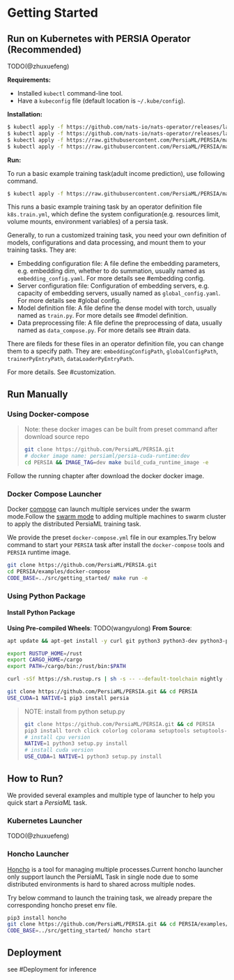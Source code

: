 # Getting Started

<!-- - [Use Docker Images](#use-docker-images)
    - [Using pre-built images](#using-pre-built-images)
    - [Building the image locally](#building-the-image-locally)
- [Install Manually](#install-manually)
    - [Common Requirements](#common-requirements)
    - [Install from Pip](#install-from-pip)
    - [Install from source](#install-from-source) -->

## Run on Kubernetes with PERSIA Operator (Recommended)

TODO(@zhuxuefeng)

**Requirements:**

* Installed `kubectl` command-line tool.
* Have a `kubeconfig` file (default location is `~/.kube/config`).

**Installation:**

```bash
$ kubectl apply -f https://github.com/nats-io/nats-operator/releases/latest/download/00-prereqs.yaml
$ kubectl apply -f https://github.com/nats-io/nats-operator/releases/latest/download/10-deployment.yaml
$ kubectl apply -f https://raw.githubusercontent.com/PersiaML/PERSIA/main/k8s/resources/jobs.persia.com.yaml
$ kubectl apply -f https://raw.githubusercontent.com/PersiaML/PERSIA/main/k8s/resources/operator.persia.com.yaml
```

**Run:**

To run a basic example training task(adult income prediction), use following command.

```bash
$ kubectl apply -f https://raw.githubusercontent.com/PersiaML/PERSIA/main/k8s/example/k8s.train.yml
```

This runs a basic example training task by an operator definition file `k8s.train.yml`, which define the system configuration(e.g. resources limit, volume mounts, environment variables) of a persia task.

Generally, to run a customized training task, you need your own definition of models, configurations and data processing, and mount them to your training tasks. They are:

- Embedding configuration file: A file define the embedding parameters, e.g. embedding dim, whether to do summation, usually named as `embedding_config.yaml`. For more details see #embedding config.
- Server configuration file: Configuration of embedding servers, e.g. capacity of embedding servers, usually named as `global_config.yaml`. For more details see #global config.
- Model definition file: A file define the dense model with torch, usually named as `train.py`. For more details see #model definition.
- Data preprocessing file: A file define the preprocessing of data, usually named as `data_compose.py`. For more details see #train data.

There are fileds for these files in an operator definition file, you can change them to a specify path. They are: `embeddingConfigPath`, `globalConfigPath`, `trainerPyEntryPath`, `dataLoaderPyEntryPath`.

<!-- By default, there files are in the following locations in every container of the K8S application:

- configuration file: /data/configuration.yml
- xxxx file: .... -->

For more details. See #customization.


## Run Manually

### Using Docker-compose

> Note: these docker images can be built from preset command after download source repo
> ```bash
> git clone https://github.com/PersiaML/PERSIA.git
> # docker image name: persiaml/persia-cuda-runtime:dev
> cd PERSIA && IMAGE_TAG=dev make build_cuda_runtime_image -e
> ```

Follow the running chapter after download the docker docker image.

### Docker Compose Launcher

Docker [compose](https://docs.docker.com/compose/) can launch multiple services under the swarm mode.Follow the [swarm mode](https://docs.docker.com/engine/swarm/) to adding multiple machines to swarm cluster to apply the distributed PersiaML training task.

We provide the preset `docker-compose.yml` file in our examples.Try below command to start your `PERSIA` task after install the `docker-compose` tools and `PERSIA` runtime image.

```bash
git clone https://github.com/PersiaML/PERSIA.git
cd PERSIA/examples/docker-compose
CODE_BASE=../src/getting_started/ make run -e
```

### Using Python Package

#### Install Python Package

**Using Pre-compiled Wheels**:
TODO(wangyulong)
**From Source**:

```bash
apt update && apt-get install -y curl git python3 python3-dev python3-pip 

export RUSTUP_HOME=/rust
export CARGO_HOME=/cargo
export PATH=/cargo/bin:/rust/bin:$PATH

curl -sSf https://sh.rustup.rs | sh -s -- --default-toolchain nightly -y --profile default --no-modify-path

git clone https://github.com/PersiaML/PERSIA.git && cd PERSIA 
USE_CUDA=1 NATIVE=1 pip3 install persia
```
> NOTE: install from python setup.py
> ```bash
> git clone https://github.com/PersiaML/PERSIA.git && cd PERSIA
> pip3 install torch click colorlog colorama setuptools setuptools-rust setuptools_scm
> # install cpu version
> NATIVE=1 python3 setup.py install
> # install cuda version
> USE_CUDA=1 NATIVE=1 python3 setup.py install
> ```

## How to Run?

We provided several examples and multiple type of launcher to help you quick start a *PersiaML* task.

### Kubernetes Launcher
TODO(@zhuxuefeng)

### Honcho Launcher
[Honcho](https://github.com/nickstenning/honcho) is a tool for managing multiple processes.Current honcho launcher only support launch the PersiaML Task in single node due to some distributed environments is hard to shared across multiple nodes.

Try below command to launch the training task, we already prepare the corresponding honcho preset env file.

```bash
pip3 install honcho
git clone https://github.com/PersiaML/PERSIA.git && cd PERSIA/examples/honcho
CODE_BASE=../src/getting_started/ honcho start
```

## Deployment

see #Deployment for inference